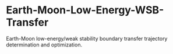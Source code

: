 # Earth-Moon-Low-Energy-WSB-Transfer
  Earth-Moon low-energy/weak stability boundary transfer trajectory determination and optimization.
